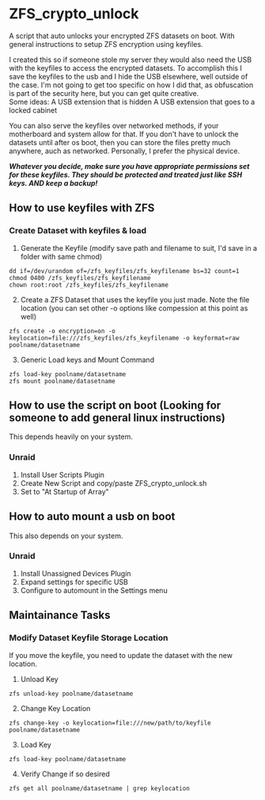 # ZFS_crypto_unlock
A script that auto unlocks your encrypted ZFS datasets on boot.  With general instructions to setup ZFS encryption using keyfiles.

I created this so if someone stole my server they would also need the USB with the keyfiles to access the encrypted datasets.  To accomplish this I save the keyfiles to the usb and I hide the USB elsewhere, well outside of the case.  I'm not going to get too specific on how I did that, as obfuscation is part of the security here, but you can get quite creative.  
Some ideas:
A USB extension that is hidden
A USB extension that goes to a locked cabinet

You can also serve the keyfiles over networked methods, if your motherboard and system allow for that.  If you don't have to unlock the datasets until after os boot, then you can store the files pretty much anywhere, auch as networked.  Personally, I prefer the physical device.

***Whatever you decide, make sure you have appropriate permissions set for these keyfiles.  They should be protected and treated just like SSH keys.  AND keep a backup!***

## How to use keyfiles with ZFS
### Create Dataset with keyfiles & load
1. Generate the Keyfile (modify save path and filename to suit, I'd save in a folder with same chmod)
```
dd if=/dev/urandom of=/zfs_keyfiles/zfs_keyfilename bs=32 count=1
chmod 0400 /zfs_keyfiles/zfs_keyfilename
chown root:root /zfs_keyfiles/zfs_keyfilename
```
2.  Create a ZFS Dataset that uses the keyfile you just made. Note the file location (you can set other -o options like compession at this point as well)
```
zfs create -o encryption=on -o keylocation=file:///zfs_keyfiles/zfs_keyfilename -o keyformat=raw poolname/datasetname
```
3.  Generic Load keys and Mount Command
```
zfs load-key poolname/datasetname
zfs mount poolname/datasetname
```
## How to use the script on boot  (Looking for someone to add general linux instructions)
This depends heavily on your system.
### Unraid
1. Install User Scripts Plugin
2. Create New Script and copy/paste ZFS_crypto_unlock.sh
3. Set to "At Startup of Array"

## How to auto mount a usb on boot
This also depends on your system.
### Unraid
1. Install Unassigned Devices Plugin
2. Expand settings for specific USB
3. Configure to automount in the Settings menu

## Maintainance Tasks
### Modify Dataset Keyfile Storage Location
If you move the keyfile, you need to update the dataset with the new location.
1. Unload Key
```
zfs unload-key poolname/datasetname
```
2. Change Key Location
```
zfs change-key -o keylocation=file:///new/path/to/keyfile poolname/datasetname
```
3. Load Key
```
zfs load-key poolname/datasetname
```
4. Verify Change if so desired
```
zfs get all poolname/datasetname | grep keylocation
```
